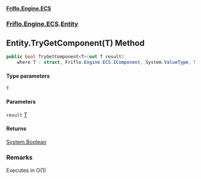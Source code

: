 #### [Friflo.Engine.ECS](index.md#'index')
### [Friflo.Engine.ECS](Friflo.Engine.ECS.md#'Friflo.Engine.ECS').[Entity](Entity.md#'Friflo.Engine.ECS.Entity')

## Entity.TryGetComponent<T>(T) Method

```csharp
public bool TryGetComponent<T>(out T result)
    where T : struct, Friflo.Engine.ECS.IComponent, System.ValueType, System.ValueType;
```
#### Type parameters

<a name='Friflo.Engine.ECS.Entity.TryGetComponent_T_(T).T'></a>

`T`
#### Parameters

<a name='Friflo.Engine.ECS.Entity.TryGetComponent_T_(T).result'></a>

`result` [T](Entity.TryGetComponent_T_(T).md#Friflo.Engine.ECS.Entity.TryGetComponent_T_(T).T#'Friflo.Engine.ECS.Entity.TryGetComponent<T>(T).T')

#### Returns
[System.Boolean](https://docs.microsoft.com/en-us/dotnet/api/System.Boolean#'System.Boolean')

### Remarks
Executes in O(1)